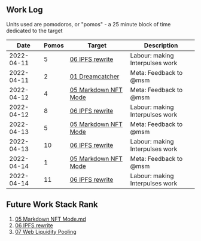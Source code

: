 ## Work Log

Units used are pomodoros, or "pomos" - a 25 minute block of time dedicated to the target

| Date       | Pomos | Target                                                             | Description                     |
| ---------- | ----- | ------------------------------------------------------------------ | ------------------------------- |
| 2022-04-11 | 5     | [06 IPFS rewrite](../../Ideas/I06%20IPFS%20rewrite.md)             | Labour: making Interpulses work |
| 2022-04-11 | 2     | [01 Dreamcatcher](../../Requests/R01%20Dreamcatcher.md)            | Meta: Feedback to @msm          |
| 2022-04-12 | 4     | [05 Markdown NFT Mode](../../Ideas/I05%20Markdown%20NFT%20Mode.md) | Meta: Feedback to @msm          |
| 2022-04-12 | 8     | [06 IPFS rewrite](../../Ideas/I06%20IPFS%20rewrite.md)             | Labour: making Interpulses work |
| 2022-04-13 | 5     | [05 Markdown NFT Mode](../../Ideas/I05%20Markdown%20NFT%20Mode.md) | Meta: Feedback to @msm          |
| 2022-04-13 | 10    | [06 IPFS rewrite](../../Ideas/I06%20IPFS%20rewrite.md)             | Labour: making Interpulses work |
| 2022-04-14 | 1     | [05 Markdown NFT Mode](../../Ideas/I05%20Markdown%20NFT%20Mode.md) | Meta: Feedback to @msm          |
| 2022-04-14 | 11    | [06 IPFS rewrite](../../Ideas/I06%20IPFS%20rewrite.md)             | Labour: making Interpulses work |

## Future Work Stack Rank

1. [05 Markdown NFT Mode.md](../../Ideas/I05%20Markdown%20NFT%20Mode.md)
1. [06 IPFS rewrite](../../Ideas/I06%20IPFS%20rewrite.md)
1. [07 Web Liquidity Pooling](../../Ideas/I07%20Web%20Liquidity%20Pooling.md)
